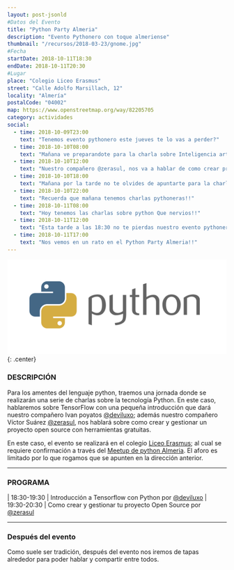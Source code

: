 ```yaml
---
layout: post-jsonld
#Datos del Evento
title: "Python Party Almeria"
description: "Evento Pythonero con toque almeriense"
thumbnail: "/recursos/2018-03-23/gnome.jpg"
#Fecha
startDate: 2018-10-11T18:30
endDate: 2018-10-11T20:30
#Lugar
place: "Colegio Liceo Erasmus"
street: "Calle Adolfo Marsillach, 12"
locality: "Almería"
postalCode: "04002"
map: https://www.openstreetmap.org/way/82205705
category: actividades
social:
  - time: 2018-10-09T23:00
    text: "Tenemos evento pythonero este jueves te lo vas a perder?"
  - time: 2018-10-10T08:00
    text: "Mañana ve preparandote para la charla sobre Inteligencia artificial de @deviluxo"
  - time: 2018-10-10T12:00
    text: "Nuestro compañero @zerasul, nos va a hablar de como crear proyectos open source en Python!!"
  - time: 2018-10-10T18:00
    text: "Mañana por la tarde no te olvides de apuntarte para la charlas pythoneras que tendremos en el colegio Liceo Erasmus"
  - time: 2018-10-10T22:00
    text: "Recuerda que mañana tenemos charlas pythoneras!!"
  - time: 2018-10-11T08:00
    text: "Hoy tenemos las charlas sobre python Que nervios!!"
  - time: 2018-10-11T12:00
    text: "Esta tarde a las 18:30 no te pierdas nuestro evento pythonero!!! de mano de @deviluxo y @zerasul"
  - time: 2018-10-11T17:00
    text: "Nos vemos en un rato en el Python Party Almeria!!"
---
```


![python](/recursos/python-logo.png){: .center}


### DESCRIPCIÓN

Para los amentes del lenguaje python, traemos una jornada donde se realizarán una serie de charlas sobre la tecnología Python. En este caso, hablaremos sobre TensorFlow con una pequeña introducción que dará nuestro compañero Ivan poyatos [@deviluxo](https://twitter.com/deviluxo); además nuestro compañero Víctor Suárez [@zerasul](https://twitter.com/zerasul), nos hablará sobre como crear y gestionar un proyecto open source con herramientas gratuitas.


En este caso, el evento se realizará en el colegio [Liceo Erasmus](https://www.facebook.com/liceoerasmus/); al cual se requiere confirmación a través del [Meetup de python Almeria](https://www.meetup.com/es-ES/Python-Almeria/). El aforo es limitado por lo que rogamos que se apunten en la dirección anterior.


---

### PROGRAMA

| 18:30-19:30 | Introducción a Tensorflow con Python por [@deviluxo](https://twitter.com/deviluxo)
| 19:30-20:30 | Como crear y gestionar tu proyecto Open Source por [@zerasul](https://twitter.com/zerasul)

---

### Después del evento

Como suele ser tradición, después del evento nos iremos de tapas alrededor para poder hablar y compartir entre todos.
